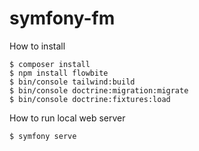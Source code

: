 # symfony-fm

How to install

```
$ composer install
$ npm install flowbite
$ bin/console tailwind:build
$ bin/console doctrine:migration:migrate
$ bin/console doctrine:fixtures:load
```

How to run local web server

```
$ symfony serve
```
